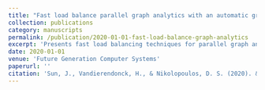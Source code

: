 ```yaml
---
title: "Fast load balance parallel graph analytics with an automatic graph data structure selection algorithm"
collection: publications
category: manuscripts
permalink: /publication/2020-01-01-fast-load-balance-graph-analytics
excerpt: 'Presents fast load balancing techniques for parallel graph analytics with an automatic algorithm for selecting optimal graph data structures.'
date: 2020-01-01
venue: 'Future Generation Computer Systems'
paperurl: ''
citation: 'Sun, J., Vandierendonck, H., & Nikolopoulos, D. S. (2020). &quot;Fast load balance parallel graph analytics with an automatic graph data structure selection algorithm.&quot; <i>Future Generation Computer Systems</i>, 112, 612-623.'
---
```

